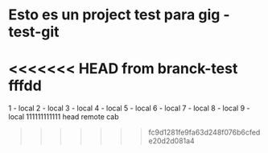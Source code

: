 # Esto es un project test para gig - test-git
<<<<<<< HEAD
from branck-test fffdd
=======
1 - local
2 - local
3 - local
4 - local
5 - local
6 - local
7 - local
8 - local
9 - local
111111111111 head remote cab
>>>>>>> fc9d1281fe9fa63d248f076b6cfede20d2d081a4

